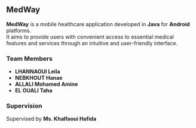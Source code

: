 ## MedWay

**MedWay** is a mobile healthcare application developed in **Java** for **Android** platforms.  
It aims to provide users with convenient access to essential medical features and services through an intuitive and user-friendly interface.

### Team Members
- **LHANNAOUI Leila**
- **NEBKHOUT Hanae**
- **ALLALI Mohamed Amine**
- **EL OUALI Taha**

### Supervision
Supervised by **Ms. Khalfaoui Hafida**
